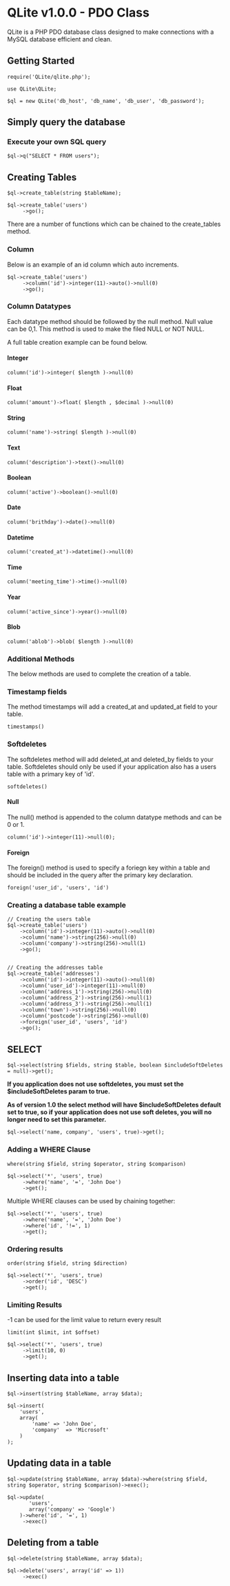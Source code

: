 # QLite v1.0.0 - PDO Class 

QLite is a PHP PDO database class designed to make connections with a MySQL database efficient and clean. 

## Getting Started 

```
require('QLite/qlite.php');

use QLite\QLite;

$ql = new QLite('db_host', 'db_name', 'db_user', 'db_password');
```

## Simply query the database
### Execute your own SQL query 
```
$ql->q("SELECT * FROM users");
```

## Creating Tables 
```
$ql->create_table(string $tableName);
```

```
$ql->create_table('users')
     ->go();
```

There are a number of functions which can be chained to the create_tables method. 

### Column
Below is an example of an id column which auto increments. 
```
$ql->create_table('users')
     ->column('id')->integer(11)->auto()->null(0)
     ->go();
```

### Column Datatypes

Each datatype method should be followed by the null method. Null value can be 0,1. This method is used to make the filed NULL or NOT NULL.

A full table creation example can be found below. 

#### Integer 
```
column('id')->integer( $length )->null(0) 
```

#### Float
```
column('amount')->float( $length , $decimal )->null(0) 
```

#### String
```
column('name')->string( $length )->null(0) 
```

#### Text
```
column('description')->text()->null(0) 
```

#### Boolean 
```
column('active')->boolean()->null(0)
```

#### Date 
```
column('brithday')->date()->null(0)
```

#### Datetime
```
column('created_at')->datetime()->null(0)
```

#### Time
```
column('meeting_time')->time()->null(0)
```

#### Year 
```
column('active_since')->year()->null(0)
```

#### Blob 
```
column('ablob')->blob( $length )->null(0)
```

### Additional Methods 
The below methods are used to complete the creation of a table.

### Timestamp fields 
The method timestamps will add a created_at and updated_at field to your table.
```
timestamps()
```

### Softdeletes
The softdeletes method will add deleted_at and deleted_by fields to your table. Softdeletes should only be used if your application also has a users table with a primary key of 'id'. 
```
softdeletes()
```


#### Null
The null() method is appended to the column datatype methods and can be 0 or 1. 

```
column('id')->integer(11)->null(0);
```

#### Foreign 
The foreign() method is used to specify a foriegn key within a table and should be included in the query after the primary key declaration. 
```
foreign('user_id', 'users', 'id')
```

### Creating a database table example 

```
// Creating the users table 
$ql->create_table('users')
    ->column('id')->integer(11)->auto()->null(0)
    ->column('name')->string(256)->null(0)
    ->column('company')->string(256)->null(1)
    ->go();


// Creating the addresses table
$ql->create_table('addresses')
    ->column('id')->integer(11)->auto()->null(0)
    ->column('user_id')->integer(11)->null(0)
    ->column('address_1')->string(256)->null(0)
    ->column('address_2')->string(256)->null(1)
    ->column('address_3')->string(256)->null(1)
    ->column('town')->string(256)->null(0)
    ->column('postcode')->string(256)->null(0)
    ->foreign('user_id', 'users', 'id')
    ->go();        
```


## SELECT 
```
$ql->select(string $fields, string $table, boolean $includeSoftDeletes = null)->get();
```
__If you application does not use softdeletes, you must set the $includeSoftDeletes param to true.__

__As of version 1.0 the select method will have $includeSoftDeletes default set to true, so if your application does not use soft deletes, you will no longer need to set this parameter.__
```
$ql->select('name, company', 'users', true)->get();
```
### Adding a WHERE Clause

```
where(string $field, string $operator, string $comparison)
```

```
$ql->select('*', 'users', true)
     ->where('name', '=', 'John Doe')
     ->get();
```
Multiple WHERE clauses can be used by chaining together: 
```
$ql->select('*', 'users', true)
     ->where('name', '=', 'John Doe')
     ->where('id', '!=', 1)
     ->get();
```

### Ordering results
```
order(string $field, string $direction)
```
```
$ql->select('*', 'users', true)
     ->order('id', 'DESC')
     ->get();
```

### Limiting Results
-1 can be used for the limit value to return every result
```
limit(int $limit, int $offset)
```
```
$ql->select('*', 'users', true)
     ->limit(10, 0)
     ->get();
```

## Inserting data into a table
```
$ql->insert(string $tableName, array $data);
```

```
$ql->insert(
    'users', 
    array(
        'name' => 'John Doe',
        'company'  => 'Microsoft'
    )
);
```

## Updating data in a table 
```
$ql->update(string $tableName, array $data)->where(string $field, string $operator, string $comparison)->exec();
```

```
$ql->update( 
       'users', 
       array('company' => 'Google')
    )->where('id', '=', 1)
     ->exec()
```

## Deleting from a table 
```
$ql->delete(string $tableName, array $data);
```
```
$ql->delete('users', array('id' => 1))
     ->exec()
```